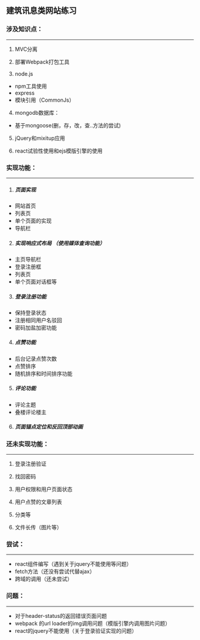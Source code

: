 ## 建筑讯息类网站练习

###  涉及知识点：
-------------------------
1. MVC分离

2. 部署Webpack打包工具
3. node.js
  * npm工具使用
  * express
  * 模块引用（CommonJs）
4. mongodb数据库：
  * 基于mongoose(删，存，改，查..方法的尝试)

5. jQuery和mixitup应用

6. react试验性使用和ejs模版引擎的使用

### 实现功能：
-------------
1. ##### 页面实现
  * 网站首页
  * 列表页
  * 单个页面的实现
  * 导航栏

2. ##### 实现响应式布局  （使用媒体查询功能）
  * 主页导航栏
  * 登录注册框
  * 列表页
  * 单个页面对话框等

3. ##### 登录注册功能
  * 保持登录状态
  * 注册相同用户名驳回
  * 密码加盐加密功能

4. ##### 点赞功能
  * 后台记录点赞次数
  * 点赞排序
  * 随机排序和时间排序功能

5. ##### 评论功能
  * 评论主题
  * 叠楼评论楼主

6. ##### 页面锚点定位和反回顶部动画

### 还未实现功能：
--------------------
1. 登录注册验证

2.  找回密码

3. 用户权限和用户页面状态

4. 用户点赞的文章列表

5. 分类等

6. 文件长传（图片等）

### 尝试：
----------
* react组件编写（遇到关于jquery不能使用等问题）
* fetch方法（还没有尝试代替ajax）
* 跨域的调用（还未尝试）

### 问题：
---------
* 对于header-status的返回错误页面问题
* webpack 的url loader的img调用问题（模版引擎内调用图片问题）
* react的jquery不能使用（关于登录验证实现的问题）

